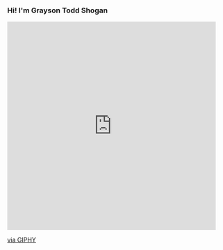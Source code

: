 ### Hi! I'm Grayson Todd Shogan 

<div id='header; align='center>
  <iframe src="https://giphy.com/embed/TlK63EosQbolm8pvVqU" width="480" height="480" frameBorder="0" class="giphy-embed" allowFullScreen></iframe><p><a href="https://giphy.com/gifs/bleedgfx-animation-colors-minimalistic-TlK63EosQbolm8pvVqU">via GIPHY</a></p>
</div>
